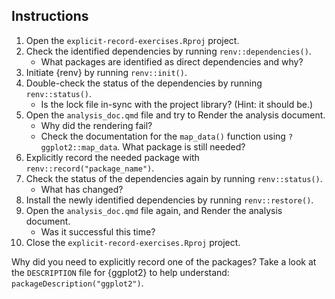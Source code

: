 ## Instructions

1. Open the `explicit-record-exercises.Rproj` project.
2. Check the identified dependencies by running `renv::dependencies()`.
    - What packages are identified as direct dependencies and why?
3. Initiate {renv} by running `renv::init()`.
4. Double-check the status of the dependencies by running `renv::status()`.
    - Is the lock file in-sync with the project library? (Hint: it should be.)
5. Open the `analysis_doc.qmd` file and try to Render the analysis document.
    - Why did the rendering fail?
    - Check the documentation for the `map_data()` function using `?ggplot2::map_data`. What package is still needed?
6. Explicitly record the needed package with `renv::record("package_name")`.
7. Check the status of the dependencies again by running `renv::status()`.
    - What has changed?
8. Install the newly identified dependencies by running `renv::restore()`.
9. Open the `analysis_doc.qmd` file again, and Render the analysis document.
    - Was it successful this time?
10. Close the `explicit-record-exercises.Rproj` project.


Why did you need to explicitly record one of the packages? Take a look at the `DESCRIPTION` file for {ggplot2} to help understand: `packageDescription("ggplot2")`.



